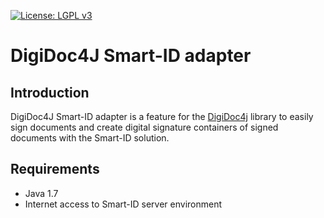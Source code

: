 [![License: LGPL v3](https://img.shields.io/badge/License-LGPL%20v3-blue.svg)](http://www.gnu.org/licenses/lgpl-3.0)

# DigiDoc4J Smart-ID adapter

## Introduction

DigiDoc4J Smart-ID adapter is a feature for the [DigiDoc4j](http://open-eid.github.io/digidoc4j/) library to easily sign documents and create digital signature containers of signed documents with the Smart-ID solution.

## Requirements

* Java 1.7
* Internet access to Smart-ID server environment
